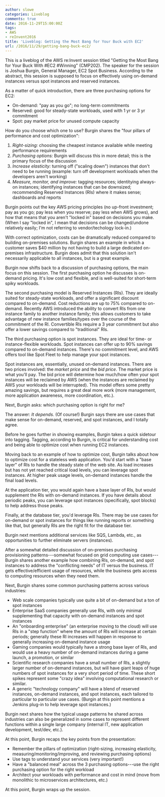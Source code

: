 ```yaml
---
author: slowe
categories: Liveblog
comments: true
date: 2016-11-29T15:00:00Z
tags:
- AWS
- reInvent2016
title: 'Liveblog: Getting the Most Bang for Your Buck with EC2'
url: /2016/11/29/getting-bang-buck-ec2/
---
```


This is a liveblog of the AWS re:Invent session titled "Getting the Most Bang for Your Buck With #EC2 #Winning" (CMP202). The speaker for the session is Joshua Burgin, General Manager, EC2 Spot Business. According to the abstract, this session is supposed to focus on effectively using on-demand instances versus spot instances and reserved instances.

As a matter of quick introduction, there are three purchasing options for EC2:

* On-demand: "pay as you go"; no long-term commitments
* Reserved: good for steady-state workloads, used with 1 yr or 3 yr commitment
* Spot: pay market price for unused compute capacity

How do you choose which one to use? Burgin shares the "four pillars of performance and cost optimization":

1. _Right-sizing:_ choosing the cheapest instance available while meeting performance requirements
2. _Purchasing options:_ Burgin will discuss this in more detail; this is the primary focus of the discussion
3. _Increase elasticity:_ turning off ("scaling down") instances that don't need to be running (example: turn off development workloads when the developers aren't working) 
4. _Measure, monitor, and improve:_ tagging resources; identitying always-on instances; identifying instances that can be downsized; recommending Reserved Instances (RIs) where it makes sense; dashboards and reports

Burgin points out the key AWS pricing principles (no up-front investment; pay as you go; pay less when you reserve; pay less when AWS grows), and how that means that you aren't "locked in" based on decisions you make. (When I say "locked in", I mean that decisions can be changed/undone relatively easily; I'm not referring to vendor/techology lock-in.)

With correct optimization, costs can be dramatically reduced compared to building on-premises solutions. Burgin shares an example in which a customer saves $40 million by not having to build a large dedicated on-premises infrastructure. Burgin does admit that this solution isn't necessarily applicable to all instances, but is a great example.

Burgin now shifts back to a discussion of purchasing options, the main focus on this session. The first purchasing option he discusses is on-demand pricing. It's low cost and flexible, and is well-suited for short-term spiky workloads.

The second purchasing model is Reserved Instances (RIs). They are ideally suited for steady-state workloads, and offer a significant discount compared to on-demand. Cost reductions are up to 75% compared to on-demand. Recently AWS introduced the ability to convert RIs from one instance family to another instance family; this allows customers to take advantage of new instance families/types over the course of the commitment of the RI. Convertible RIs require a 3 year commitment but also offer a lower savings compared to "traditional" RIs.

The third purchasing option is spot instances. They are ideal for time- or instance-flexible workloads. Spot instances can offer up to 90% savings compared to on-demand instances. There's no commitment level, and AWS offers tool like Spot Fleet to help manage your spot instances.

Spot instances are, essentially, unused on-demand instances. There are two prices involved: the _market price_ and the _bid price_. The market price is what you'll pay. The bid price will determine how much/how often your spot instances will be reclaimed by AWS (when the instances are reclaimed by AWS your workloads will be interrupted). This model offers some pretty amazing savings, but requires a great deal more work (more management, more application awareness, more coordination, etc.).

Next, Burgin asks: which purchasing option is right for me?

The answer: _It depends._ (Of course!) Burgin says there are use cases that make sense for on-demand, reserved, and spot instances, and I totally agree.

Before he goes further in showing examples, Burgin takes a quick sidetour into tagging. Tagging, according to Burgin, is critical for understanding cost and being able to optimize cost when running EC2 instances.

Moving back to an example of how to optimize cost, Burgin talks about how to optimize cost for a stateless web application. You'd start with a "base layer" of RIs to handle the steady state of the web site. As load increases but has not yet reached critical load levels, you can leverage spot instances. At higher peak usage levels, on-demand instances handle the final load levels.

At the application tier, you would again have a base layer of RIs, but would supplement the RIs with on-demand instances. If you have details about periodic peaks, you can leverage spot instances (specifically, spot blocks) to help address those peaks.

Finally, at the database tier, you'd leverage RIs. There may be use cases for on-demand or spot instances for things like running reports or something like that, but generally RIs are the right fit for the database tier.

Burgin next mentions additional services like SQS, Lambda, etc., as opportunities to further eliminate servers (instances).

After a somewhat detailed discussion of on-premises purchasing provisioning patterns---somewhat focused on grid computing use cases---Burgin shares another example how combining RIs, on-demand, and spot instances to address the "conflicting needs" of IT versus the business. IT gets effective/efficient usage of resources, while the business gets access to computing resources when they need them.

Next, Burgin shares some common purchasing patterns across various industries:

* Web scale companies typically use quite a bit of on-demand but a ton of spot instances
* Enterprise SaaS companies generally use RIs, with only minimal supplementing that capacity with on-demand instances and spot instances
* An "onboarding enterprise" (an enterprise moving to the cloud) will use RIs in a "step function" where the amount of RIs will increase at certain periods; generally these RI increases will happen in response to generally increasing on-demand instance usage
* Gaming companies would typically have a strong base layer of RIs, and would use a heavy number of on-demand instances during a game launch, a promotion, or similar
* Scientific research companies have a small number of RIs, a slightly larger number of on-demand instances, but will have giant leaps of huge numbers of spot instances for a very short period of time. These short spikes represent some "crazy idea" involving computational research or similar.
* A generic "technology company" will have a blend of reserved instances, on-demand instances, and spot instances, each tailored to particular to particular use cases. (Burgin at this point mentions a Jenkins plug-in to help leverage spot instances.)

Burgin next shares how the typical usage patterns he shared across industries can also be generalized in some cases to represent different functions within a single large company (internal IT, new application development, test/dev, etc.).

At this point, Burgin recaps the key points from the presentation:

* Remember the pillars of optimization (right-sizing, increasing elasticity, measuring/monitoring/improving, and reviewing purchasing options)
* Use tags to understand your services (very important!)
* Have a "balanced meal" across the 3 purchasing options---use the right purchasing option for the right workload
* Architect your workloads with performance and cost in mind (move from monolithic to microservices architectures, etc.)

At this point, Burgin wraps up the session.
